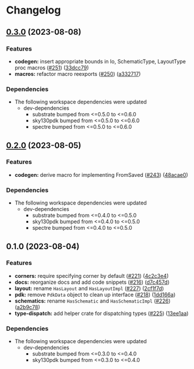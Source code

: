 # Changelog

## [0.3.0](https://github.com/substrate-labs/substrate2/compare/examples-v0.2.0...examples-v0.3.0) (2023-08-08)


### Features

* **codegen:** insert appropriate bounds in Io, SchematicType, LayoutType proc macros ([#251](https://github.com/substrate-labs/substrate2/issues/251)) ([33dcc79](https://github.com/substrate-labs/substrate2/commit/33dcc797fdbeb21ad046093e655acf965fd99321))
* **macros:** refactor macro reexports ([#250](https://github.com/substrate-labs/substrate2/issues/250)) ([a332717](https://github.com/substrate-labs/substrate2/commit/a332717e549fdea50306067e1c92dc60293aed4c))


### Dependencies

* The following workspace dependencies were updated
  * dev-dependencies
    * substrate bumped from <=0.5.0 to <=0.6.0
    * sky130pdk bumped from <=0.5.0 to <=0.6.0
    * spectre bumped from <=0.5.0 to <=0.6.0

## [0.2.0](https://github.com/substrate-labs/substrate2/compare/examples-v0.1.0...examples-v0.2.0) (2023-08-05)


### Features

* **codegen:** derive macro for implementing FromSaved ([#243](https://github.com/substrate-labs/substrate2/issues/243)) ([48acae0](https://github.com/substrate-labs/substrate2/commit/48acae0fb8915c4f968223268c92077f2deda979))


### Dependencies

* The following workspace dependencies were updated
  * dev-dependencies
    * substrate bumped from <=0.4.0 to <=0.5.0
    * sky130pdk bumped from <=0.4.0 to <=0.5.0
    * spectre bumped from <=0.4.0 to <=0.5.0

## 0.1.0 (2023-08-04)


### Features

* **corners:** require specifying corner by default ([#221](https://github.com/substrate-labs/substrate2/issues/221)) ([4c2c3e4](https://github.com/substrate-labs/substrate2/commit/4c2c3e4a3cd8b7e68921baf3af8b87f1da048936))
* **docs:** reorganize docs and add code snippets ([#216](https://github.com/substrate-labs/substrate2/issues/216)) ([d7c457d](https://github.com/substrate-labs/substrate2/commit/d7c457d4e5c1d4846549a0e6df958243042285db))
* **layout:** rename `HasLayout` and `HasLayoutImpl` ([#227](https://github.com/substrate-labs/substrate2/issues/227)) ([2cf1f7d](https://github.com/substrate-labs/substrate2/commit/2cf1f7d435549df26ff15370e7324e9df76e0e4f))
* **pdk:** remove `PdkData` object to clean up interface ([#218](https://github.com/substrate-labs/substrate2/issues/218)) ([1dd166a](https://github.com/substrate-labs/substrate2/commit/1dd166a8f23e7b3c011c01b5c8527b8c5494ddea))
* **schematics:** rename `HasSchematic` and `HasSchematicImpl` ([#226](https://github.com/substrate-labs/substrate2/issues/226)) ([a2b9c78](https://github.com/substrate-labs/substrate2/commit/a2b9c78ea6ff56983e9a02aeafe655e92852c264))
* **type-dispatch:** add helper crate for dispatching types ([#225](https://github.com/substrate-labs/substrate2/issues/225)) ([13ee1aa](https://github.com/substrate-labs/substrate2/commit/13ee1aa1b287ed0c147549003c0af815b849577b))


### Dependencies

* The following workspace dependencies were updated
  * dev-dependencies
    * substrate bumped from <=0.3.0 to <=0.4.0
    * sky130pdk bumped from <=0.3.0 to <=0.4.0

